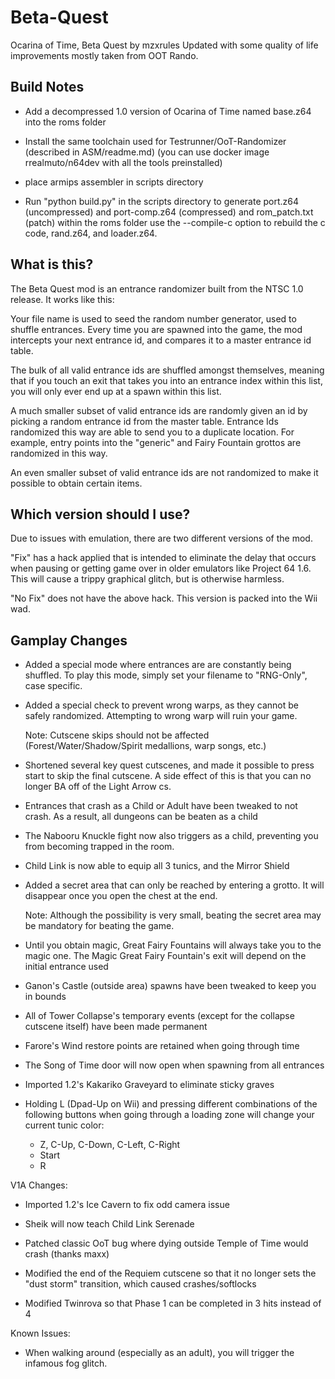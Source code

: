 # Beta-Quest
Ocarina of Time, Beta Quest by mzxrules
Updated with some quality of life improvements mostly taken from OOT Rando.

## Build Notes

* Add a decompressed 1.0 version of Ocarina of Time named base.z64 into the roms folder

* Install the same toolchain used for Testrunner/OoT-Randomizer (described in ASM/readme.md) (you can use docker image rrealmuto/n64dev with all the tools preinstalled)

* place armips assembler in scripts directory

* Run "python build.py" in the scripts directory to generate port.z64 (uncompressed) and port-comp.z64 (compressed) and rom_patch.txt (patch) within the roms folder
	use the --compile-c option to rebuild the c code, rand.z64, and loader.z64.

## What is this?

The Beta Quest mod is an entrance randomizer built from the NTSC 1.0 release.
It works like this:
	
Your file name is used to seed the random number generator, used to shuffle entrances. Every time you are spawned into the game, the mod intercepts your next entrance id, and compares it to a master entrance id table.
	
The bulk of all valid entrance ids are shuffled amongst themselves, meaning that if you touch an exit that takes you into an entrance index within this list, you will only ever end up at a spawn within this list.
	
A much smaller subset of valid entrance ids are randomly given an id by picking a random entrance id from the master table. Entrance Ids randomized this way are able to send you to a duplicate location. For example, entry points into the "generic" and Fairy Fountain grottos are randomized in this way.
	
An even smaller subset of valid entrance ids are not randomized to make it possible to obtain certain items.
	
## Which version should I use?
Due to issues with emulation, there are two different versions of the mod.
	
"Fix" has a hack applied that is intended to eliminate the delay that occurs when pausing or getting game over in older emulators like Project 64 1.6. This will cause a trippy graphical glitch, but is otherwise harmless.
	
"No Fix" does not have the above hack. This version is packed into the Wii wad.

## Gamplay Changes

 * Added a special mode where entrances are are constantly being shuffled. To play this mode, simply set your filename to "RNG-Only", case specific.
	
 * Added a special check to prevent wrong warps, as they cannot be safely randomized. Attempting to wrong warp will ruin your game. 
	
	Note: Cutscene skips should not be affected (Forest/Water/Shadow/Spirit medallions, warp songs, etc.)
	
 * Shortened several key quest cutscenes, and made it possible to press start to skip
    the final cutscene. A side effect of this is that you can no longer BA off of the
    Light Arrow cs.
	
 * Entrances that crash as a Child or Adult have been tweaked to not crash. As a result,
	all dungeons can be beaten as a child
	
 * The Nabooru Knuckle fight now also triggers as a child, preventing you from becoming
	trapped in the room.
	
 * Child Link is now able to equip all 3 tunics, and the Mirror Shield
	
 * Added a secret area that can only be reached by entering a grotto. It will disappear once you open the chest at the end. 
	
	Note: Although the possibility is very small, beating the secret area may be mandatory for beating the game.
	
 * Until you obtain magic, Great Fairy Fountains will always take you to the magic one. The Magic Great Fairy Fountain's exit will depend on the initial entrance used
	
 * Ganon's Castle (outside area) spawns have been tweaked to keep you in bounds
 
 * All of Tower Collapse's temporary events (except for the collapse cutscene itself) have been made permanent
	
 * Farore's Wind restore points are retained when going through time 
 
 * The Song of Time door will now open when spawning from all entrances
 
 * Imported 1.2's Kakariko Graveyard to eliminate sticky graves
 
 * Holding L (Dpad-Up on Wii) and pressing different combinations of the following buttons when going through a loading zone will change your current tunic color:
	
	 * Z, C-Up, C-Down, C-Left, C-Right
	 * Start
	 * R

V1A Changes: 

* Imported 1.2's Ice Cavern to fix odd camera issue

* Sheik will now teach Child Link Serenade

* Patched classic OoT bug where dying outside Temple of Time would crash (thanks maxx)

* Modified the end of the Requiem cutscene so that it no longer sets the "dust storm" transition, which caused crashes/softlocks
	
* Modified Twinrova so that Phase 1 can be completed in 3 hits instead of 4
 
 
Known Issues:

 * When walking around (especially as an adult), you will trigger the infamous fog glitch.
 
